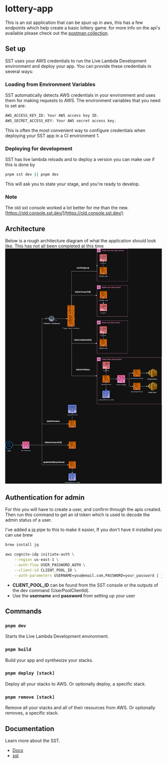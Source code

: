 # lottery-app
This is an sst application that can be spun up in aws, this has a few endpoints which help create a basic lottery game. for more info on the api's available please check out the [postman collection](https://api.postman.com/collections/11585001-5808ee38-b82d-47ba-8445-8c79f7b35805?access_key=PMAT-01HNFCTS5EZD9NC1J8DTXGVWHJ). 

## Set up

SST uses your AWS credentials to run the Live Lambda Development environment and deploy your app. You can provide these credentials in several ways:

### Loading from Environment Variables
SST automatically detects AWS credentials in your environment and uses them for making requests to AWS. The environment variables that you need to set are:

```bash
AWS_ACCESS_KEY_ID: Your AWS access key ID.
AWS_SECRET_ACCESS_KEY: Your AWS secret access key.
```

This is often the most convenient way to configure credentials when deploying your SST app in a CI environment 1.

### Deploying for development 
SST has live lambda reloads and to deploy a version you can make use if this is done by 

```bash
pnpm sst dev || pnpm dev
```

This will ask you to state your stage, and you're ready to develop.

### Note

The old sst console worked a lot better for me than the new.
[https://old.console.sst.dev/](https://old.console.sst.dev/)

## Architecture

Below is a rough architecture diagram of what the application should look like. This has not all been completed at this time
![architecture diagram](event-driven-lottery.io.drawio.png)

## Authentication for admin

For this you will have to create a user, and confirm through the apis created. Then run this command to get an id token which is used to decode the admin status of a user. 

I've added a jq pipe to this to make it easier, If you don't have it installed you can use brew

```bash
brew install jq
```

```bash
aws cognito-idp initiate-auth \
    --region us-east-1 \
    --auth-flow USER_PASSWORD_AUTH \
    --client-id CLIENT_POOL_ID \
    --auth-parameters USERNAME=you@email.com,PASSWORD=your_password | jq -r '.AuthenticationResult.IdToken'
```

- **CLIENT_POOL_ID** can be found from the SST console or the outputs of the dev command (UserPoolClientId).
- Use the **username** and **password** from setting up your user

## Commands

### `pnpm dev`

Starts the Live Lambda Development environment.

### `pnpm build`

Build your app and synthesize your stacks.

### `pnpm deploy [stack]`

Deploy all your stacks to AWS. Or optionally deploy, a specific stack.

### `pnpm remove [stack]`

Remove all your stacks and all of their resources from AWS. Or optionally removes, a specific stack.

## Documentation

Learn more about the SST.

- [Docs](https://docs.sst.dev/)
- [sst](https://docs.sst.dev/packages/sst)